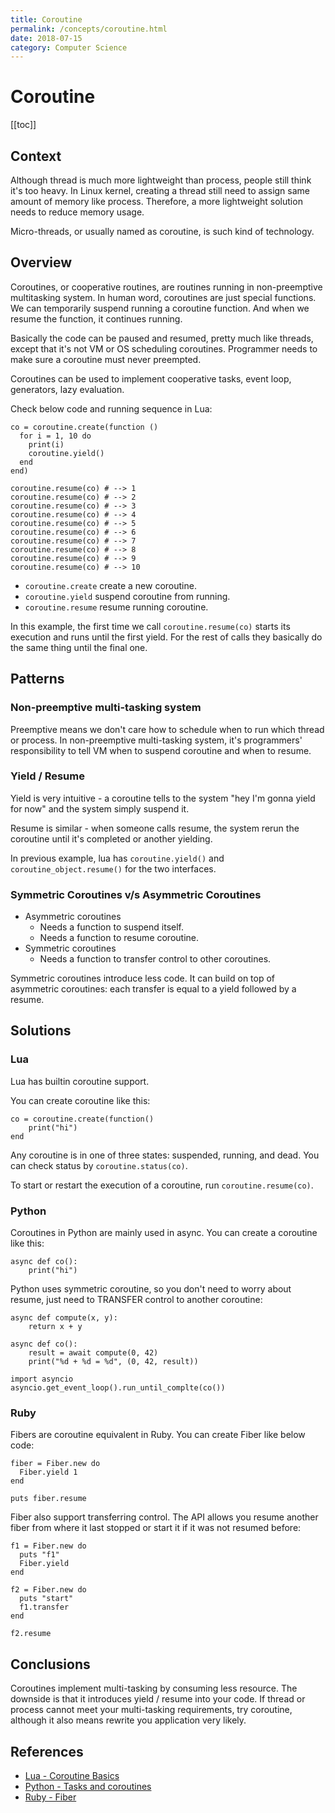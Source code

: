 ```yaml
---
title: Coroutine
permalink: /concepts/coroutine.html
date: 2018-07-15
category: Computer Science
---
```


# Coroutine

[[toc]]

## Context

Although thread is much more lightweight than process, people still think it's too heavy. In Linux kernel,  creating a thread still need to assign same amount of memory like process. Therefore, a more lightweight solution needs to reduce memory usage.

Micro-threads, or usually named as coroutine, is such kind of technology.

## Overview

Coroutines, or cooperative routines, are routines running in non-preemptive multitasking system. In human word, coroutines are just special functions. We can temporarily suspend running a coroutine function. And when we resume the function, it continues running.

Basically the code can be paused and resumed, pretty much like threads, except that it's not VM or OS scheduling coroutines. Programmer needs to make sure a coroutine must never preempted.

Coroutines can be used to implement cooperative tasks, event loop, generators, lazy evaluation.

Check below code and running sequence in Lua:

```
co = coroutine.create(function () 
  for i = 1, 10 do
    print(i)
    coroutine.yield()
  end
end)

coroutine.resume(co) # --> 1
coroutine.resume(co) # --> 2
coroutine.resume(co) # --> 3
coroutine.resume(co) # --> 4
coroutine.resume(co) # --> 5
coroutine.resume(co) # --> 6
coroutine.resume(co) # --> 7
coroutine.resume(co) # --> 8
coroutine.resume(co) # --> 9
coroutine.resume(co) # --> 10
```

* `coroutine.create` create a new coroutine.
* `coroutine.yield` suspend coroutine from running.
* `coroutine.resume` resume running coroutine.

In this example, the first time we call `coroutine.resume(co)` starts its execution and runs until the first yield. For the rest of calls they basically do the same thing until the final one.

## Patterns

### Non-preemptive multi-tasking system

Preemptive means we don't care how to schedule when to run which thread or process. In non-preemptive multi-tasking system, it's programmers' responsibility to tell VM when to suspend coroutine and when to resume.

### Yield / Resume

Yield is very intuitive - a coroutine tells to the system "hey I'm gonna yield for now" and the system simply suspend it.

Resume is similar - when someone calls resume, the system rerun the coroutine until it's completed or another yielding.

In previous example, lua has `coroutine.yield()` and `coroutine_object.resume()` for the two interfaces.

### Symmetric Coroutines v/s Asymmetric Coroutines

* Asymmetric coroutines
    * Needs a function to suspend itself.
    * Needs a function to resume coroutine.
* Symmetric coroutines
    * Needs a function to transfer control to other coroutines.

Symmetric coroutines introduce less code. It can build on top of asymmetric coroutines: each transfer is equal to a yield followed by a resume.

## Solutions

### Lua

Lua has builtin coroutine support. 

You can create coroutine like this:

```
co = coroutine.create(function()
    print("hi")
end
```

Any coroutine is in one of three states: suspended, running, and dead. You can check status by `coroutine.status(co)`.

To start or restart the execution of a coroutine, run `coroutine.resume(co)`.

### Python

Coroutines in Python are mainly used in async. You can create a coroutine like this:

```
async def co():
    print("hi")
```

Python uses symmetric coroutine, so you don't need to worry about resume, just need to TRANSFER control to another coroutine:

```
async def compute(x, y):
    return x + y

async def co():
    result = await compute(0, 42)
    print("%d + %d = %d", (0, 42, result))

import asyncio
asyncio.get_event_loop().run_until_complte(co())
```

### Ruby

Fibers are coroutine equivalent in Ruby. You can create Fiber like below code:

```
fiber = Fiber.new do
  Fiber.yield 1
end

puts fiber.resume
```

Fiber also support transferring control. The API allows you resume another fiber from where it last stopped or start it if it was not resumed before:

```
f1 = Fiber.new do
  puts "f1"
  Fiber.yield
end

f2 = Fiber.new do
  puts "start"
  f1.transfer
end

f2.resume
```

## Conclusions

Coroutines implement multi-tasking by consuming less resource. The downside is that it introduces yield / resume into your code. If thread or process cannot meet your multi-tasking requirements, try coroutine, although it also means rewrite you application very likely.

## References

* [Lua - Coroutine Basics](https://www.lua.org/pil/9.1.html)
* [Python - Tasks and coroutines](https://docs.python.org/3/library/asyncio-task.html)
* [Ruby - Fiber](https://ruby-doc.org/core-2.1.1/Fiber.html)
